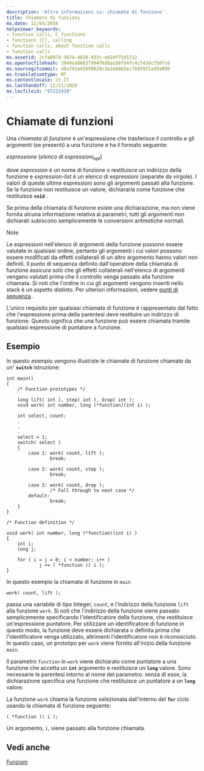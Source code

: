 ```yaml
---
description: 'Altre informazioni su: chiamate di funzione'
title: Chiamate di funzioni
ms.date: 11/04/2016
helpviewer_keywords:
- function calls, C functions
- functions [C], calling
- function calls, about function calls
- function calls
ms.assetid: 2cfa897d-3874-4820-933c-e624f75d1712
ms.openlocfilehash: 3949ea88637d9476d6acb0fd4fc4cf43dcfb0fc0
ms.sourcegitcommit: d6af41e42699628c3e2e6063ec7b03931a49a098
ms.translationtype: MT
ms.contentlocale: it-IT
ms.lasthandoff: 12/11/2020
ms.locfileid: "97221930"
---
```

# <a name="function-calls"></a>Chiamate di funzioni

Una *chiamata di funzione* è un'espressione che trasferisce il controllo e gli argomenti (se presenti) a una funzione e ha il formato seguente:

*espressione* (*elenco di espressioni*<sub>opt</sub>)

dove *expression* è un nome di funzione o restituisce un indirizzo della funzione e *expression-list* è un elenco di espressioni (separate da virgole). I valori di queste ultime espressioni sono gli argomenti passati alla funzione. Se la funzione non restituisce un valore, dichiararla come funzione che restituisce **`void`** .

Se prima della chiamata di funzione esiste una dichiarazione, ma non viene fornita alcuna informazione relativa ai parametri, tutti gli argomenti non dichiarati subiscono semplicemente le conversioni aritmetiche normali.

> [!NOTE]
> Le espressioni nell'elenco di argomenti della funzione possono essere valutate in qualsiasi ordine, pertanto gli argomenti i cui valori possono essere modificati da effetti collaterali di un altro argomento hanno valori non definiti. Il punto di sequenza definito dall'operatore della chiamata di funzione assicura solo che gli effetti collaterali nell'elenco di argomenti vengano valutati prima che il controllo venga passato alla funzione chiamata. Si noti che l'ordine in cui gli argomenti vengono inseriti nello stack è un aspetto distinto. Per ulteriori informazioni, vedere [punti di sequenza](../c-language/c-sequence-points.md) .

L'unico requisito per qualsiasi chiamata di funzione è rappresentato dal fatto che l'espressione prima della parentesi deve restituire un indirizzo di funzione. Questo significa che una funzione può essere chiamata tramite qualsiasi espressione di puntatore a funzione.

## <a name="example"></a>Esempio

In questo esempio vengono illustrate le chiamate di funzione chiamate da un' **`switch`** istruzione:

```
int main()
{
    /* Function prototypes */

    long lift( int ), step( int ), drop( int );
    void work( int number, long (*function)(int i) );

    int select, count;
    .
    .
    .
    select = 1;
    switch( select )
    {
        case 1: work( count, lift );
                break;

        case 2: work( count, step );
                break;

        case 3: work( count, drop );
                /* Fall through to next case */
        default:
                break;
    }
}

/* Function definition */

void work( int number, long (*function)(int i) )
{
    int i;
    long j;

    for ( i = j = 0; i < number; i++ )
            j += ( *function )( i );
}
```

In questo esempio la chiamata di funzione in `main`

```
work( count, lift );
```

passa una variabile di tipo Integer, `count`, e l'indirizzo della funzione `lift` alla funzione `work`. Si noti che l'indirizzo della funzione viene passato semplicemente specificando l'identificatore della funzione, che restituisce un'espressione puntatore. Per utilizzare un identificatore di funzione in questo modo, la funzione deve essere dichiarata o definita prima che l'identificatore venga utilizzato, altrimenti l'identificatore non è riconosciuto. In questo caso, un prototipo per `work` viene fornito all'inizio della funzione `main`.

Il parametro `function` in `work` viene dichiarato come puntatore a una funzione che accetta un **`int`** argomento e restituisce un **`long`** valore. Sono necessarie le parentesi intorno al nome del parametro. senza di esse, la dichiarazione specifica una funzione che restituisce un puntatore a un **`long`** valore.

La funzione `work` chiama la funzione selezionata dall'interno del **`for`** ciclo usando la chiamata di funzione seguente:

```
( *function )( i );
```

Un argomento, `i`, viene passato alla funzione chiamata.

## <a name="see-also"></a>Vedi anche

[Funzioni](../c-language/functions-c.md)
